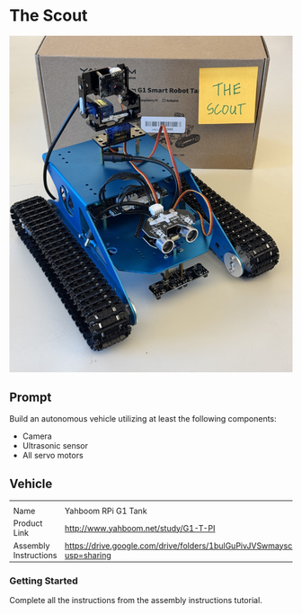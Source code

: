 # The Scout

<img
    src="./static/images/assembled_kits/the_scout.jpg"
    alt="The Scout"
    width="1000"
/>

## Prompt

Build an autonomous vehicle utilizing at least the following components:

- Camera
- Ultrasonic sensor
- All servo motors

## Vehicle

<table>
    <tr>
        <th></th>
        <th></th>
    </tr>
    <tr>
        <td>Name</td>
        <td>Yahboom RPi G1 Tank</td>
    </tr>
    <tr>
        <td>Product Link</td>
        <td><a href="http://www.yahboom.net/study/G1-T-PI">http://www.yahboom.net/study/G1-T-PI</a></td>
    </tr>
    <tr>
        <td>Assembly Instructions</td>
        <td><a href="https://drive.google.com/drive/folders/1bulGuPivJVSwmayscKBEYNGKkOzXupJV?usp=sharing">https://drive.google.com/drive/folders/1bulGuPivJVSwmayscKBEYNGKkOzXupJV?usp=sharing</a></td>
    </tr>
</table>

### Getting Started

Complete all the instructions from the assembly instructions tutorial.
